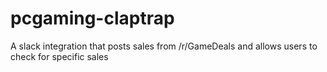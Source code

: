 # pcgaming-claptrap
A slack integration that posts sales from /r/GameDeals and allows users to check for specific sales
